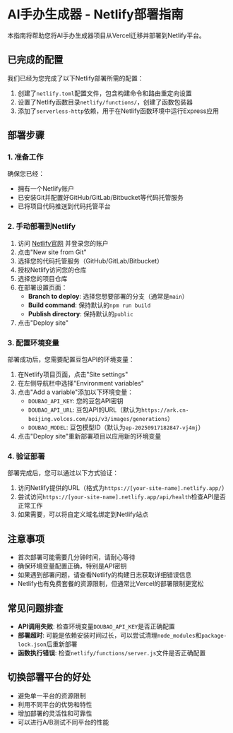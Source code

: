 # AI手办生成器 - Netlify部署指南

本指南将帮助您将AI手办生成器项目从Vercel迁移并部署到Netlify平台。

## 已完成的配置

我们已经为您完成了以下Netlify部署所需的配置：

1. 创建了`netlify.toml`配置文件，包含构建命令和路由重定向设置
2. 设置了Netlify函数目录`netlify/functions/`，创建了函数包装器
3. 添加了`serverless-http`依赖，用于在Netlify函数环境中运行Express应用

## 部署步骤

### 1. 准备工作

确保您已经：
- 拥有一个Netlify账户
- 已安装Git并配置好GitHub/GitLab/Bitbucket等代码托管服务
- 已将项目代码推送到代码托管平台

### 2. 手动部署到Netlify

1. 访问 [Netlify官网](https://www.netlify.com/) 并登录您的账户
2. 点击"New site from Git"
3. 选择您的代码托管服务（GitHub/GitLab/Bitbucket）
4. 授权Netlify访问您的仓库
5. 选择您的项目仓库
6. 在部署设置页面：
   - **Branch to deploy**: 选择您想要部署的分支（通常是`main`）
   - **Build command**: 保持默认的`npm run build`
   - **Publish directory**: 保持默认的`public`
7. 点击"Deploy site"

### 3. 配置环境变量

部署成功后，您需要配置豆包API的环境变量：

1. 在Netlify项目页面，点击"Site settings"
2. 在左侧导航栏中选择"Environment variables"
3. 点击"Add a variable"添加以下环境变量：
   - `DOUBAO_API_KEY`: 您的豆包API密钥
   - `DOUBAO_API_URL`: 豆包API的URL（默认为`https://ark.cn-beijing.volces.com/api/v3/images/generations`）
   - `DOUBAO_MODEL`: 豆包模型ID（默认为`ep-20250917182847-vj4mj`）
4. 点击"Deploy site"重新部署项目以应用新的环境变量

### 4. 验证部署

部署完成后，您可以通过以下方式验证：

1. 访问Netlify提供的URL（格式为`https://[your-site-name].netlify.app/`）
2. 尝试访问`https://[your-site-name].netlify.app/api/health`检查API是否正常工作
3. 如果需要，可以将自定义域名绑定到Netlify站点

## 注意事项

- 首次部署可能需要几分钟时间，请耐心等待
- 确保环境变量配置正确，特别是API密钥
- 如果遇到部署问题，请查看Netlify的构建日志获取详细错误信息
- Netlify也有免费套餐的资源限制，但通常比Vercel的部署限制更宽松

## 常见问题排查

- **API调用失败**: 检查环境变量`DOUBAO_API_KEY`是否正确配置
- **部署超时**: 可能是依赖安装时间过长，可以尝试清理`node_modules`和`package-lock.json`后重新部署
- **函数执行错误**: 检查`netlify/functions/server.js`文件是否正确配置

## 切换部署平台的好处

- 避免单一平台的资源限制
- 利用不同平台的优势和特性
- 增加部署的灵活性和可靠性
- 可以进行A/B测试不同平台的性能